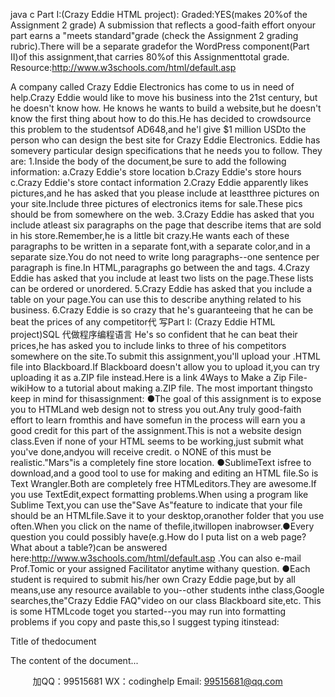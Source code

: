 java c
Part I:(Crazy Eddie HTML project): 
Graded:YES(makes 20%of the Assignment 2 grade)
A submission that reflects a good-faith effort onyour   part   earns   a   "meets   standard"grade   (check   the
Assignment 2 grading rubric).There will be a   separate   gradefor the WordPress   component(Part   II)of this   assignment,that carries 80%of this Assignmenttotal grade.
Resource:http://www.w3schools.com/html/default.asp 

A company called Crazy   Eddie   Electronics   has come to   us   in   need of   help.Crazy   Eddie would   like   to   move   his   business    into    the 21st century, but   he doesn't know   how. He knows he wants to build a website,but he   doesn't   know the first thing about how to do this.He   has   decided to   crowdsource   this   problem   to   the   studentsof
AD648,and   he'l give $1   million   USDto the   person who can design the   best site for   Crazy   Eddie   Electronics.
Eddie has somevery   particular design specifications that he   needs you to   follow. They are:
1.Inside the body of the document,be sure to add the following      information:
a.Crazy       Eddie's         store         location
b.Crazy       Eddie's         store       hours
c.Crazy       Eddie's       store       contact       information
2.Crazy    Eddie    apparently    likes    pictures,and    he    has      asked      that      you      please      include      at      leastthree         pictures   on   your    site.Include   three   pictures    of   electronics    items    for    sale.These   pics    should   be   from   somewhere   on   the   web.
3.Crazy   Eddie   has    asked   that   you    include    atleast    six    paragraphs    on   the   page   that    describe    items
that   are   sold   in   his   store.Remember,he   is   a   little   bit   crazy.He   wants   each   of   these   paragraphs   to   be   written   in   a   separate   font,with   a   separate   color,and   in   a   separate   size.You   do   not   need   to write    long    paragraphs--one      sentence    per      paragraph      is      fine.In      HTML,paragraphs      go      between the   and   tags.
4.Crazy   Eddie   has   asked   that   you   include   at   least   two   lists   on   the   page.These   lists   can   be   ordered   or      unordered.
5.Crazy Eddie has asked that you include a table on your page.You   can use this to   describe   anything       related       to       his       business.
6.Crazy Eddie is so crazy that he's guaranteeing that he can be beat   the prices   of   any   competitor代 写Part I: (Crazy Eddie HTML project)SQL
代做程序编程语言   He's      so      confident    that    he       can    beat      their      prices,he      has       asked    you      to       include       links    to    three       of    his   competitors       somewhere         on         the         site.To submit this assignment,you'll upload your   .HTML file   into   Blackboard.If   Blackboard   doesn't   allow   you   to         upload   it,you can try uploading   it as a.ZIP file   instead.Here   is a   link 4Ways to Make a Zip File-wikiHow to   a   tutorial about making   a.ZIP file.
The most important thingsto keep in mind for thisassignment: 
●The goal of this assignment is to expose you to   HTMLand web   design not to stress you out.Any      truly
good-faith effort to   learn fromthis and have   somefun   in   the   process will   earn   you   a   good   credit   for this   part   of the assignment.This is not a website design   class.Even   if   none   of your   HTML seems   to   be working,just
submit what you've   done,andyou will   receive   credit.
o   NONE of this   must be realistic."Mars"is a completely fine   store   location.
●SublimeText   isfree to download,and a good tool to use for   making   and   editing   an   HTML   file.So   is   Text               Wrangler.Both are completely free   HTMLeditors.They are awesome.If you use TextEdit,expect formatting   problems.When using a program like   Sublime Text,you   can   use   the"Save As"feature   to   indicate   that   your         file should   be an   HTMLfile.Save   it to your desktop,oranother folder that   you   use   often.When   you   click   on      the      name    of      thefile,itwillopen       inabrowser.●Every question you could   possibly   have(e.g.How do l   puta   list on   a web   page?What   about   a   table?)can   be answered here:http://www.w3schools.com/html/default.asp .You can also   e-mail   Prof.Tomic   or your         assigned   Facilitator anytime withany question.
●Each student   is   required to submit   his/her own Crazy   Eddie   page,but   by all   means,use any   resource            available to you--other students inthe class,Google searches,the"Crazy   Eddie   FAQ"video on our   class   Blackboard site,etc.
This   is some   HTMLcode toget you started--you   may run into formatting   problems   if you   copy   and   paste   this,so   I suggest typing itinstead:




Title    of   thedocument</title> 


The   content   of   the   document...


         
加QQ：99515681  WX：codinghelp  Email: 99515681@qq.com
